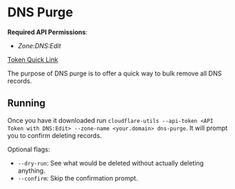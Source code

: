 # DNS Purge

**Required API Permissions**:

- _Zone:DNS:Edit_

[Token Quick Link](https://dash.cloudflare.com/profile/api-tokens?permissionGroupKeys=%5B%7B%22key%22%3A%22dns%22%2C%22type%22%3A%22edit%22%7D%5D&name=Cloudflare+Utils%3A+DNS+Write)

The purpose of DNS purge is to offer a quick way to bulk remove all DNS records.

## Running

Once you have it downloaded run `cloudflare-utils --api-token <API Token with DNS:Edit> --zone-name <your.domain> dns-purge`. It will prompt you to confirm deleting records.

Optional flags:

- `--dry-run`: See what would be deleted without actually deleting anything.
- `--confirm`: Skip the confirmation prompt.